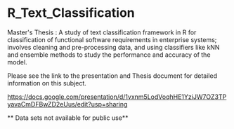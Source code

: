 # R_Text_Classification
Master's Thesis :  A study of text classification framework in R for classification of functional software requirements in enterprise systems; involves cleaning and pre-processing data, and using classifiers like kNN and ensemble methods to study the performance and accuracy of the model.

Please see the link to the presentation and Thesis document for detailed information on this subject.

https://docs.google.com/presentation/d/1vxnm5LodVoqhHE1YziJW7OZ3TPyavaCmDFBwZD2eUus/edit?usp=sharing

** Data sets not available for public use**
